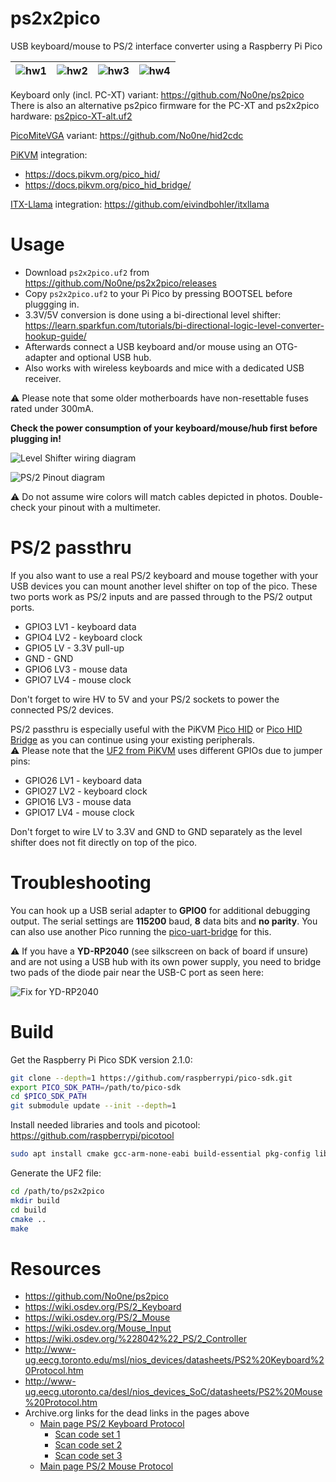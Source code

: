 # ps2x2pico
USB keyboard/mouse to PS/2 interface converter using a Raspberry Pi Pico


|![hw1](https://raw.githubusercontent.com/No0ne/ps2x2pico/main/doc/hw1.jpg) |![hw2](https://raw.githubusercontent.com/No0ne/ps2x2pico/main/doc/hw2.jpg) |![hw3](https://raw.githubusercontent.com/No0ne/ps2x2pico/main/doc/hw3.jpg) |![hw4](https://raw.githubusercontent.com/No0ne/ps2x2pico/main/doc/hw4.jpg) |
|-|-|-|-|

Keyboard only (incl. PC-XT) variant: https://github.com/No0ne/ps2pico  
There is also an alternative ps2pico firmware for the PC-XT and ps2x2pico hardware: [ps2pico-XT-alt.uf2](https://github.com/No0ne/ps2pico/releases/tag/2.1)

[PicoMiteVGA](https://geoffg.net/picomitevga.html) variant: https://github.com/No0ne/hid2cdc

[PiKVM](https://pikvm.org) integration:
* https://docs.pikvm.org/pico_hid/
* https://docs.pikvm.org/pico_hid_bridge/

[ITX-Llama](https://www.vogons.org/viewtopic.php?t=93480) integration:
https://github.com/eivindbohler/itxllama

# Usage
* Download `ps2x2pico.uf2` from https://github.com/No0ne/ps2x2pico/releases
* Copy `ps2x2pico.uf2` to your Pi Pico by pressing BOOTSEL before pluggging in.
* 3.3V/5V conversion is done using a bi-directional level shifter: https://learn.sparkfun.com/tutorials/bi-directional-logic-level-converter-hookup-guide/
* Afterwards connect a USB keyboard and/or mouse using an OTG-adapter and optional USB hub.
* Also works with wireless keyboards and mice with a dedicated USB receiver.


⚠️ Please note that some older motherboards have non-resettable fuses rated
under 300mA.

**Check the power consumption of your keyboard/mouse/hub first before plugging
in!**

![Level Shifter wiring diagram](doc/Level_shifter_diagram.svg)

![PS/2 Pinout diagram](doc/MiniDIN-6_Connector_Pinout_both_sides_CC0.svg)

⚠️ Do not assume wire colors will match cables depicted in photos. Double-check
your pinout with a multimeter.

# PS/2 passthru
If you also want to use a real PS/2 keyboard and mouse together with your USB devices you can mount another level shifter on top of the pico. These two ports work as PS/2 inputs and are passed through to the PS/2 output ports.
* GPIO3 LV1 - keyboard data
* GPIO4 LV2 - keyboard clock
* GPIO5 LV - 3.3V pull-up
* GND - GND
* GPIO6 LV3 - mouse data
* GPIO7 LV4 - mouse clock

Don't forget to wire HV to 5V and your PS/2 sockets to power the connected PS/2 devices.

PS/2 passthru is especially useful with the PiKVM [Pico HID](https://docs.pikvm.org/pico_hid/) or [Pico HID Bridge](https://docs.pikvm.org/pico_hid_bridge/) as you can continue using your existing peripherals.  
⚠️ Please note that the [UF2 from PiKVM](https://github.com/pikvm/kvmd/releases) uses different GPIOs due to jumper pins:
* GPIO26 LV1 - keyboard data
* GPIO27 LV2 - keyboard clock
* GPIO16 LV3 - mouse data
* GPIO17 LV4 - mouse clock

Don't forget to wire LV to 3.3V and GND to GND separately as the level shifter does not fit directly on top of the pico. 

# Troubleshooting
You can hook up a USB serial adapter to **GPIO0** for additional debugging output. The serial settings are **115200** baud, **8** data bits and **no parity**. You can also use another Pico running the [pico-uart-bridge](https://github.com/Noltari/pico-uart-bridge) for this.

⚠️ If you have a **YD-RP2040** (see silkscreen on back of board if unsure) and
are not using a USB hub with its own power supply, you need to bridge two pads
of the diode pair near the USB-C port as seen here:

![Fix for YD-RP2040](doc/YD-RP2040_fix.svg)

# Build

Get the Raspberry Pi Pico SDK version 2.1.0:

```sh
git clone --depth=1 https://github.com/raspberrypi/pico-sdk.git
export PICO_SDK_PATH=/path/to/pico-sdk
cd $PICO_SDK_PATH
git submodule update --init --depth=1
```

Install needed libraries and tools and picotool: https://github.com/raspberrypi/picotool
```sh
sudo apt install cmake gcc-arm-none-eabi build-essential pkg-config libusb-1.0-0-dev libusb-1.0-0
```

Generate the UF2 file:
```sh
cd /path/to/ps2x2pico
mkdir build
cd build
cmake ..
make
```

# Resources
* https://github.com/No0ne/ps2pico
* https://wiki.osdev.org/PS/2_Keyboard
* https://wiki.osdev.org/PS/2_Mouse
* https://wiki.osdev.org/Mouse_Input
* https://wiki.osdev.org/%228042%22_PS/2_Controller
* http://www-ug.eecg.toronto.edu/msl/nios_devices/datasheets/PS2%20Keyboard%20Protocol.htm
* http://www-ug.eecg.utoronto.ca/desl/nios_devices_SoC/datasheets/PS2%20Mouse%20Protocol.htm
* Archive.org links for the dead links in the pages above
  * [Main page PS/2 Keyboard Protocol](https://web.archive.org/web/20160414014033if_/http://www.computer-engineering.org/ps2keyboard/)
    * [Scan code set 1](https://web.archive.org/web/20160410193756if_/http://www.computer-engineering.org/ps2keyboard/scancodes1.html)
    * [Scan code set 2](https://web.archive.org/web/20160414030011if_/http://www.computer-engineering.org/ps2keyboard/scancodes2.html)
    * [Scan code set 3](https://web.archive.org/web/20160410184920if_/http://www.computer-engineering.org/ps2keyboard/scancodes3.html)
  * [Main page PS/2 Mouse Protocol](https://web.archive.org/web/20160414013310if_/http://www.computer-engineering.org/ps2mouse/)
